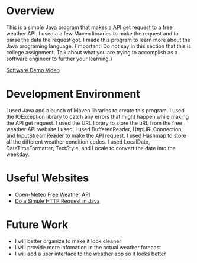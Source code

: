 # Overview

This is a simple Java program that makes a API get request to a free weather API. I used a a few Maven libraries to make the request and to parse the data the request got. I made this program to learn more about the Java programing language.
{Important! Do not say in this section that this is college assignment. Talk about what you are trying to accomplish as a software engineer to further your learning.}

[Software Demo Video](https://youtu.be/_n28WJQM_Kc)

# Development Environment

I used Java and a bunch of Maven libraries to create this program. I used the IOException library to catch any errors that might happen while making the API get request. I used the URL library to store the uRL from the free weather API website I used. I used BufferedReader, HttpURLConnection, and InputStreamReader to make the API request. I used Hashmap to store all the different weather condition codes. I used LocalDate, DateTimeFormatter, TextStyle, and Locale to convert the date into the weekday.

# Useful Websites

- [Open-Meteo Free Weather API](https://open-meteo.com/)
- [Do a Simple HTTP Request in Java](https://www.baeldung.com/java-http-request)

# Future Work

- I will better organize to make it look cleaner
- I will provide more infomation in the actual weather forecast
- I will add a user interface to the weather app so it looks better